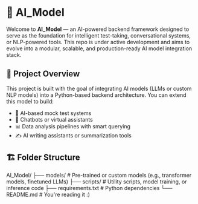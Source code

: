 # 🤖 AI_Model

Welcome to **AI_Model** — an AI-powered backend framework designed to serve as the foundation for intelligent test-taking, conversational systems, or NLP-powered tools. This repo is under active development and aims to evolve into a modular, scalable, and production-ready AI model integration stack.


## 🚀 Project Overview

This project is built with the goal of integrating AI models (LLMs or custom NLP models) into a Python-based backend architecture. You can extend this model to build:

- 🧠 AI-based mock test systems  
- 💬 Chatbots or virtual assistants  
- 📊 Data analysis pipelines with smart querying  
- ✍️ AI writing assistants or summarization tools

## 🏗️ Folder Structure
AI_Model/
├── models/ # Pre-trained or custom models (e.g., transformer models, finetuned LLMs)
├── scripts/ # Utility scripts, model training, or inference code
├── requirements.txt # Python dependencies
└── README.md # You're reading it :)

